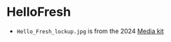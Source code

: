 # HelloFresh

- `Hello_Fresh_lockup.jpg` is from the 2024 [Media kit](https://drive.google.com/file/d/1SBVyUzU60ah7TcU3J9j7ok8BgSUh0Jv7/view)